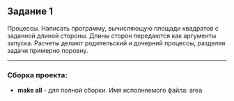 ## Задание 1

Процессы. Написать программу, вычисляющую площади
квадратов с заданной длиной стороны.
Длины сторон передаются как аргументы
запуска.
Расчеты делают родительский и дочерний
процессы, разделяя задачи примерно поровну.

---

### Сборка проекта:

- **make all** - для полной сборки. Имя исполняемого файла: area


